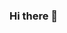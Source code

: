 ### Hi there 👋

<!--
**UshanAlwis98/UshanAlwis98** is a ✨ _special_ ✨ repository because its `README.md` (this file) appears on your GitHub profile.

Here are some ideas to get you started:

- 🔭 I’m currently working on Onlineaccounting.lk
- 🌱 I’m currently learning MERN Stack.
- 💬 Ask me about Programming.
- 📫 How to reach me: ushanloshitha@gmail.com

-->
